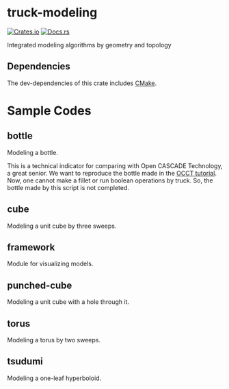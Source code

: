 # truck-modeling
[![Crates.io](https://img.shields.io/crates/v/truck-modeling.svg)](https://crates.io/crates/truck-modeling) [![Docs.rs](https://docs.rs/truck-modeling/badge.svg)](https://docs.rs/truck-modeling)

Integrated modeling algorithms by geometry and topology
## Dependencies
The dev-dependencies of this crate includes [CMake](https://cmake.org).

# Sample Codes
## bottle
Modeling a bottle.

This is a technical indicator for comparing with Open CASCADE Technology, a great senior.
We want to reproduce the bottle made in the [OCCT tutorial].
Now, one cannot make a fillet or run boolean operations by truck.
So, the bottle made by this script is not completed.

[OCCT tutorial]: https://dev.opencascade.org/doc/overview/html/occt__tutorial.html
## cube
Modeling a unit cube by three sweeps.
## framework
Module for visualizing models.
## punched-cube
Modeling a unit cube with a hole through it.
## torus
Modeling a torus by two sweeps.
## tsudumi
Modeling a one-leaf hyperboloid.
